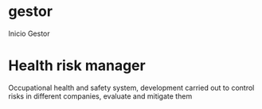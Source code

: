 # gestor
Inicio Gestor
# Health risk manager
Occupational health and safety system, development carried out to control risks in different companies, evaluate and mitigate them

